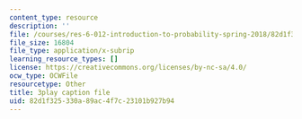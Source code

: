 ```yaml
---
content_type: resource
description: ''
file: /courses/res-6-012-introduction-to-probability-spring-2018/82d1f325330a89ac4f7c23101b927b94_FT0ptFu6dVA.srt
file_size: 16804
file_type: application/x-subrip
learning_resource_types: []
license: https://creativecommons.org/licenses/by-nc-sa/4.0/
ocw_type: OCWFile
resourcetype: Other
title: 3play caption file
uid: 82d1f325-330a-89ac-4f7c-23101b927b94
---
```

